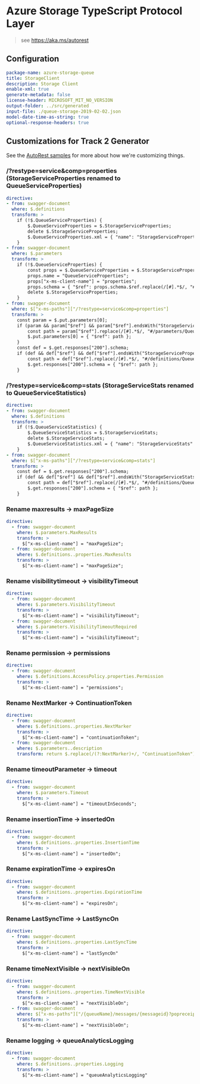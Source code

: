 # Azure Storage TypeScript Protocol Layer

> see https://aka.ms/autorest

## Configuration

```yaml
package-name: azure-storage-queue
title: StorageClient
description: Storage Client
enable-xml: true
generate-metadata: false
license-header: MICROSOFT_MIT_NO_VERSION
output-folder: ../src/generated
input-file: ./queue-storage-2019-02-02.json
model-date-time-as-string: true
optional-response-headers: true
```

## Customizations for Track 2 Generator
See the [AutoRest samples](https://github.com/Azure/autorest/tree/master/Samples/3b-custom-transformations)
for more about how we're customizing things.

### /?restype=service&comp=properties (StorageServiceProperties renamed to QueueServiceProperties)
``` yaml
directive:
- from: swagger-document
  where: $.definitions
  transform: >
    if (!$.QueueServiceProperties) {
        $.QueueServiceProperties = $.StorageServiceProperties;
        delete $.StorageServiceProperties;
        $.QueueServiceProperties.xml = { "name": "StorageServiceProperties" };
    }
- from: swagger-document
  where: $.parameters
  transform: >
    if (!$.QueueServiceProperties) {
        const props = $.QueueServiceProperties = $.StorageServiceProperties;
        props.name = "QueueServiceProperties";
        props["x-ms-client-name"] = "properties";
        props.schema = { "$ref": props.schema.$ref.replace(/[#].*$/, "#/definitions/QueueServiceProperties") };
        delete $.StorageServiceProperties;
    }
- from: swagger-document
  where: $["x-ms-paths"]["/?restype=service&comp=properties"]
  transform: >
    const param = $.put.parameters[0];
    if (param && param["$ref"] && param["$ref"].endsWith("StorageServiceProperties")) {
        const path = param["$ref"].replace(/[#].*$/, "#/parameters/QueueServiceProperties");
        $.put.parameters[0] = { "$ref": path };
    }
    const def = $.get.responses["200"].schema;
    if (def && def["$ref"] && def["$ref"].endsWith("StorageServiceProperties")) {
        const path = def["$ref"].replace(/[#].*$/, "#/definitions/QueueServiceProperties");
        $.get.responses["200"].schema = { "$ref": path };
    }
```

### /?restype=service&comp=stats (StorageServiceStats renamed to QueueServiceStatistics)
``` yaml
directive:
- from: swagger-document
  where: $.definitions
  transform: >
    if (!$.QueueServiceStatistics) {
        $.QueueServiceStatistics = $.StorageServiceStats;
        delete $.StorageServiceStats;
        $.QueueServiceStatistics.xml = { "name": "StorageServiceStats" };
    }
- from: swagger-document
  where: $["x-ms-paths"]["/?restype=service&comp=stats"]
  transform: >
    const def = $.get.responses["200"].schema;
    if (def && def["$ref"] && def["$ref"].endsWith("StorageServiceStats")) {
        const path = def["$ref"].replace(/[#].*$/, "#/definitions/QueueServiceStatistics");
        $.get.responses["200"].schema = { "$ref": path };
    }
```

### Rename maxresults -> maxPageSize

```yaml
directive:
  - from: swagger-document
    where: $.parameters.MaxResults
    transform: >
      $["x-ms-client-name"] = "maxPageSize";
  - from: swagger-document
    where: $.definitions..properties.MaxResults
    transform: >
      $["x-ms-client-name"] = "maxPageSize";
```

### Rename visibilitytimeout -> visibilityTimeout
```yaml
directive:
  - from: swagger-document
    where: $.parameters.VisibilityTimeout
    transform: >
      $["x-ms-client-name"] = "visibilityTimeout";
  - from: swagger-document
    where: $.parameters.VisibilityTimeoutRequired
    transform: >
      $["x-ms-client-name"] = "visibilityTimeout";
```

### Rename permission -> permissions

```yaml
directive:
  - from: swagger-document
    where: $.definitions.AccessPolicy.properties.Permission
    transform: >
      $["x-ms-client-name"] = "permissions";
```

### Rename NextMarker -> ContinuationToken

```yaml
directive:
  - from: swagger-document
    where: $.definitions..properties.NextMarker
    transform: >
      $["x-ms-client-name"] = "continuationToken";
  - from: swagger-document
    where: $.parameters..description
    transform: return $.replace(/(?:NextMarker)+/, "ContinuationToken")
```

### Rename timeoutParameter -> timeout

```yaml
directive:
  - from: swagger-document
    where: $.parameters.Timeout
    transform: >
      $["x-ms-client-name"] = "timeoutInSeconds";
```

### Rename insertionTime -> insertedOn

```yaml
directive:
  - from: swagger-document
    where: $.definitions..properties.InsertionTime
    transform: >
      $["x-ms-client-name"] = "insertedOn";
```

### Rename expirationTime  -> expiresOn

```yaml
directive:
  - from: swagger-document
    where: $.definitions..properties.ExpirationTime 
    transform: >
      $["x-ms-client-name"] = "expiresOn";
```

### Rename LastSyncTime -> LastSyncOn

```yaml
directive:
  - from: swagger-document
    where: $.definitions..properties.LastSyncTime
    transform: >
      $["x-ms-client-name"] = "lastSyncOn"
```

### Rename timeNextVisible   -> nextVisibleOn

```yaml
directive:
  - from: swagger-document
    where: $.definitions..properties.TimeNextVisible 
    transform: >
      $["x-ms-client-name"] = "nextVisibleOn";
  - from: swagger-document
    where: $["x-ms-paths"]["/{queueName}/messages/{messageid}?popreceipt={popReceipt}&visibilitytimeout={visibilityTimeout}"]..responses..headers["x-ms-time-next-visible"]
    transform: >
      $["x-ms-client-name"] = "nextVisibleOn";
```

### Rename logging -> queueAnalyticsLogging

```yaml
directive:
  - from: swagger-document
    where: $.definitions..properties.Logging
    transform: >
      $["x-ms-client-name"] = "queueAnalyticsLogging"
```

